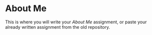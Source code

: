 # About Me

This is where you will write your *About Me* assignment, or paste your already written assignment from the old repository.

